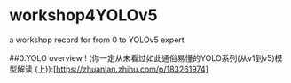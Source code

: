 # workshop4YOLOv5
a workshop record for from 0 to YOLOv5 expert  

##0.YOLO overview
 !
(你一定从未看过如此通俗易懂的YOLO系列(从v1到v5)模型解读 (上)):[https://zhuanlan.zhihu.com/p/183261974]
 
